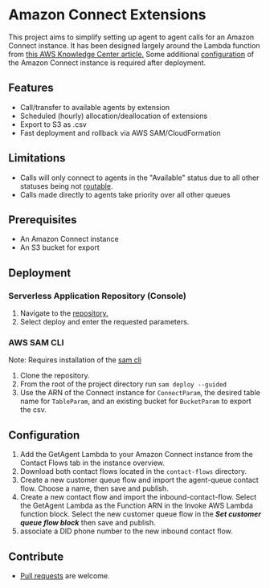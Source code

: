 ﻿
# Amazon Connect Extensions

This project aims to simplify setting up agent to agent calls for an Amazon Connect instance.  It has been designed largely around the Lambda function from [this AWS Knowledge Center article.](https://aws.amazon.com/premiumsupport/knowledge-center/connect-agent-to-agent-extensions/) Some additional [configuration](##Configuration) of the Amazon Connect instance is required after deployment.
## Features
* Call/transfer to available agents by extension
* Scheduled (hourly) allocation/deallocation of extensions
* Export to S3 as .csv
* Fast deployment and rollback via AWS SAM/CloudFormation
## Limitations
* Calls will only connect to agents in the "Available" status due to all other statuses being not [routable](https://docs.aws.amazon.com/connect/latest/adminguide/agent-custom.html).  
* Calls made directly to agents take priority over all other queues
## Prerequisites
* An Amazon Connect instance
* An S3 bucket for export
## Deployment
### Serverless Application Repository (Console)
1. Navigate to the [repository.](https://serverlessrepo.aws.amazon.com/applications/us-east-1/828393986024/awsconnect-extensions)
2. Select deploy and enter the requested parameters.
### AWS SAM CLI
Note: Requires installation of the [sam cli](https://docs.aws.amazon.com/serverless-application-model/latest/developerguide/serverless-sam-cli-install.html)
1. Clone the repository.
2. From the root of the project directory run ```sam deploy --guided```
3. Use the ARN of the Connect instance for `ConnectParam`, the desired table name for `TableParam`, and an existing bucket for `BucketParam` to export the csv.
## Configuration
1. Add the GetAgent Lambda to your Amazon Connect instance from the Contact Flows tab in the instance overview.
2. Download both contact flows located in the `contact-flows` directory.
3. Create a new customer queue flow and import the agent-queue contact flow. Choose a name, then save and publish.
4. Create a new contact flow and import the inbound-contact-flow. Select the GetAgent Lambda as the Function ARN in the Invoke AWS Lambda function block. Select the new customer queue flow in the ***Set customer queue flow block*** then save and publish.
5. associate a DID phone number to the new inbound contact flow.
## Contribute
* [Pull requests](https://help.github.com/articles/using-pull-requests/) are welcome.

